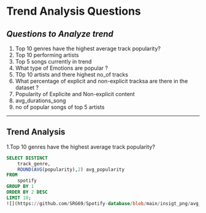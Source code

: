 
# Trend Analysis Questions 
## _Questions to Analyze trend_

1. Top 10 genres have the highest average track popularity?
2. Top 10 performing artists 
3. Top 5 songs currently in trend
4. What type of Emotions are popular ?
5. T0p 10 artists and there highest no_of tracks
6. What percentage of explicit and non-explicit tracksa are there in the dataset ?
7. Popularity of Explicite and Non-explicit content
8. avg_durations_song
9. no of popular songs of top 5 artists

--------------------------------------------------------------------------------------------------------------------------------------------------------------------------------
## Trend Analysis
1.Top 10 genres have the highest average track popularity?

```SQL
SELECT DISTINCT
    track_genre,
    ROUND(AVG(popularity),2) avg_popularity
FROM 
    spotify
GROUP BY 1
ORDER BY 2 DESC
LIMIT 10;
![](https://github.com/SRG69/Spotify-database/blob/main/insigt_png/avg_popularity%20track%20genre.png)








